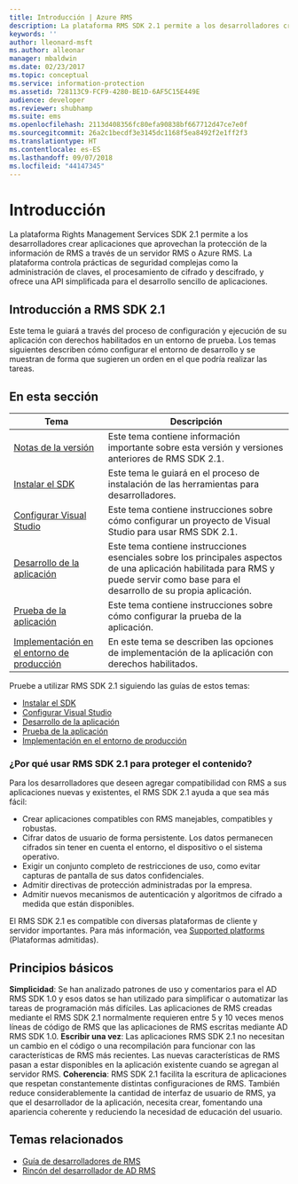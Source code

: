 ```yaml
---
title: Introducción | Azure RMS
description: La plataforma RMS SDK 2.1 permite a los desarrolladores crear aplicaciones que aprovechan la protección de la información de RMS.
keywords: ''
author: lleonard-msft
ms.author: alleonar
manager: mbaldwin
ms.date: 02/23/2017
ms.topic: conceptual
ms.service: information-protection
ms.assetid: 728113C9-FCF9-4280-BE1D-6AF5C15E449E
audience: developer
ms.reviewer: shubhamp
ms.suite: ems
ms.openlocfilehash: 2113d408356fc80efa90838bf667712d47ce7e0f
ms.sourcegitcommit: 26a2c1becdf3e3145dc1168f5ea8492f2e1ff2f3
ms.translationtype: HT
ms.contentlocale: es-ES
ms.lasthandoff: 09/07/2018
ms.locfileid: "44147345"
---
```

# <a name="getting-started"></a>Introducción

La plataforma Rights Management Services SDK 2.1 permite a los desarrolladores crear aplicaciones que aprovechan la protección de la información de RMS a través de un servidor RMS o Azure RMS. La plataforma controla prácticas de seguridad complejas como la administración de claves, el procesamiento de cifrado y descifrado, y ofrece una API simplificada para el desarrollo sencillo de aplicaciones.

## <a name="get-started-with-rms-sdk-21"></a>Introducción a RMS SDK 2.1

Este tema le guiará a través del proceso de configuración y ejecución de su aplicación con derechos habilitados en un entorno de prueba. Los temas siguientes describen cómo configurar el entorno de desarrollo y se muestran de forma que sugieren un orden en el que podría realizar las tareas.

## <a name="in-this-sections"></a>En esta sección

| Tema | Descripción |
|-------|-------------|
| [Notas de la versión](release-notes-rtm.md) | Este tema contiene información importante sobre esta versión y versiones anteriores de RMS SDK 2.1.|
| [Instalar el SDK](install-the-rms-sdk.md) | Este tema le guiará en el proceso de instalación de las herramientas para desarrolladores.|
| [Configurar Visual Studio](how-to-configure-a-visual-studio-project-to-use-the-ad-rms-sdk-2-0.md) | Este tema contiene instrucciones sobre cómo configurar un proyecto de Visual Studio para usar RMS SDK 2.1.|
| [Desarrollo de la aplicación](developing-your-application.md) | Este tema contiene instrucciones esenciales sobre los principales aspectos de una aplicación habilitada para RMS y puede servir como base para el desarrollo de su propia aplicación.|
| [Prueba de la aplicación](how-to-set-up-your-test-environment.md) |Este tema contiene instrucciones sobre cómo configurar la prueba de la aplicación.|
| [Implementación en el entorno de producción](deploying-your-application.md) |En este tema se describen las opciones de implementación de la aplicación con derechos habilitados.|


Pruebe a utilizar RMS SDK 2.1 siguiendo las guías de estos temas:

- [Instalar el SDK](install-the-rms-sdk.md)
- [Configurar Visual Studio](how-to-configure-a-visual-studio-project-to-use-the-ad-rms-sdk-2-0.md)
- [Desarrollo de la aplicación](developing-your-application.md)
- [Prueba de la aplicación](how-to-set-up-your-test-environment.md)
- [Implementación en el entorno de producción](deploying-your-application.md)

### <a name="why-use-rms-sdk-21-for-protecting-your-content"></a>¿Por qué usar RMS SDK 2.1 para proteger el contenido?

Para los desarrolladores que deseen agregar compatibilidad con RMS a sus aplicaciones nuevas y existentes, el RMS SDK 2.1 ayuda a que sea más fácil:

-   Crear aplicaciones compatibles con RMS manejables, compatibles y robustas.
-   Cifrar datos de usuario de forma persistente. Los datos permanecen cifrados sin tener en cuenta el entorno, el dispositivo o el sistema operativo.
-   Exigir un conjunto completo de restricciones de uso, como evitar capturas de pantalla de sus datos confidenciales.
-   Admitir directivas de protección administradas por la empresa.
-   Admitir nuevos mecanismos de autenticación y algoritmos de cifrado a medida que están disponibles.

El RMS SDK 2.1 es compatible con diversas plataformas de cliente y servidor importantes. Para más información, vea [Supported platforms](supported-platforms.md) (Plataformas admitidas).

## <a name="core-principles"></a>Principios básicos

**Simplicidad**: Se han analizado patrones de uso y comentarios para el AD RMS SDK 1.0 y esos datos se han utilizado para simplificar o automatizar las tareas de programación más difíciles. Las aplicaciones de RMS creadas mediante el RMS SDK 2.1 normalmente requieren entre 5 y 10 veces menos líneas de código de RMS que las aplicaciones de RMS escritas mediante AD RMS SDK 1.0.
**Escribir una vez**: Las aplicaciones RMS SDK 2.1 no necesitan un cambio en el código o una recompilación para funcionar con las características de RMS más recientes. Las nuevas características de RMS pasan a estar disponibles en la aplicación existente cuando se agregan al servidor RMS.
**Coherencia**: RMS SDK 2.1 facilita la escritura de aplicaciones que respetan constantemente distintas configuraciones de RMS. También reduce considerablemente la cantidad de interfaz de usuario de RMS, ya que el desarrollador de la aplicación, necesita crear, fomentando una apariencia coherente y reduciendo la necesidad de educación del usuario.

## <a name="related-topics"></a>Temas relacionados

* [Guía de desarrolladores de RMS](developers-guide.md)
* [Rincón del desarrollador de AD RMS](http://blogs.msdn.com/b/rms/)
